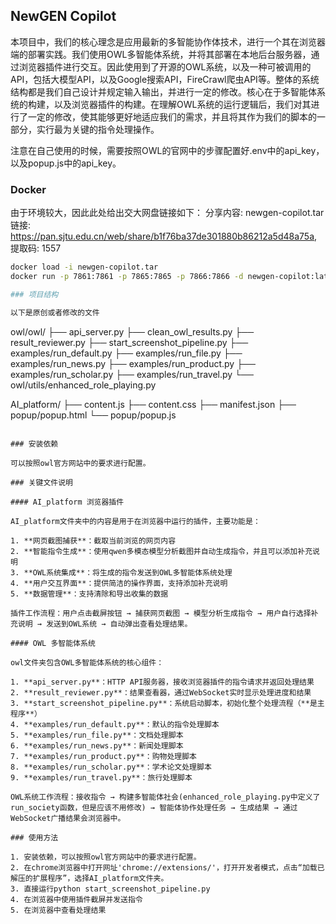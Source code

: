 ## NewGEN Copilot

本项目中，我们的核心理念是应用最新的多智能协作体技术，进行一个其在浏览器端的部署实践。我们使用OWL多智能体系统，并将其部署在本地后台服务器，通过浏览器插件进行交互。因此使用到了开源的OWL系统，以及一种可被调用的API，包括大模型API，以及Google搜索API，FireCrawl爬虫API等。整体的系统结构都是我们自己设计并规定输入输出，并进行一定的修改。核心在于多智能体系统的构建，以及浏览器插件的构建。在理解OWL系统的运行逻辑后，我们对其进行了一定的修改，使其能够更好地适应我们的需求，并且将其作为我们的脚本的一部分，实行最为关键的指令处理操作。

注意在自己使用的时候，需要按照OWL的官网中的步骤配置好.env中的api_key，以及popup.js中的api_key。

### Docker
由于环境较大，因此此处给出交大网盘链接如下：
分享内容: newgen-copilot.tar
链接: https://pan.sjtu.edu.cn/web/share/b1f76ba37de301880b86212a5d48a75a, 提取码: 1557

```bash
docker load -i newgen-copilot.tar
docker run -p 7861:7861 -p 7865:7865 -p 7866:7866 -d newgen-copilot:latest

### 项目结构

以下是原创或者修改的文件

```
owl/owl/
├── api_server.py
├── clean_owl_results.py
├── result_reviewer.py
├── start_screenshot_pipeline.py
├── examples/run_default.py
├── examples/run_file.py
├── examples/run_news.py
├── examples/run_product.py
├── examples/run_scholar.py
├── examples/run_travel.py
└── owl/utils/enhanced_role_playing.py

AI_platform/
├── content.js
├── content.css
├── manifest.json
├── popup/popup.html
└── popup/popup.js

```

### 安装依赖

可以按照owl官方网站中的要求进行配置。

### 关键文件说明

#### AI_platform 浏览器插件

AI_platform文件夹中的内容是用于在浏览器中运行的插件，主要功能是：

1. **网页截图捕获**：截取当前浏览的网页内容
2. **智能指令生成**：使用qwen多模态模型分析截图并自动生成指令，并且可以添加补充说明
3. **OWL系统集成**：将生成的指令发送到OWL多智能体系统处理
4. **用户交互界面**：提供简洁的操作界面，支持添加补充说明
5. **数据管理**：支持清除和导出收集的数据

插件工作流程：用户点击截屏按钮 → 捕获网页截图 → 模型分析生成指令 → 用户自行选择补充说明 → 发送到OWL系统 → 自动弹出查看处理结果。

#### OWL 多智能体系统

owl文件夹包含OWL多智能体系统的核心组件：

1. **api_server.py**：HTTP API服务器，接收浏览器插件的指令请求并返回处理结果
2. **result_reviewer.py**：结果查看器，通过WebSocket实时显示处理进度和结果
3. **start_screenshot_pipeline.py**：系统启动脚本，初始化整个处理流程（**是主程序**）
4. **examples/run_default.py**：默认的指令处理脚本
5. **examples/run_file.py**：文档处理脚本
6. **examples/run_news.py**：新闻处理脚本
7. **examples/run_product.py**：购物处理脚本
8. **examples/run_scholar.py**：学术论文处理脚本
9. **examples/run_travel.py**：旅行处理脚本

OWL系统工作流程：接收指令 → 构建多智能体社会(enhanced_role_playing.py中定义了run_society函数，但是应该不用修改) → 智能体协作处理任务 → 生成结果 → 通过WebSocket广播结果会浏览器中。

### 使用方法

1. 安装依赖，可以按照owl官方网站中的要求进行配置。
2. 在chrome浏览器中打开网址'chrome://extensions/'，打开开发者模式，点击“加载已解压的扩展程序”，选择AI_platform文件夹。
3. 直接运行python start_screenshot_pipeline.py
4. 在浏览器中使用插件截屏并发送指令
5. 在浏览器中查看处理结果
